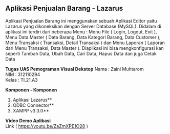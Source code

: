 ## Aplikasi Penjualan Barang - Lazarus

Aplikasi Penjualan Barang ini menggunakan sebuah Aplikasi Editor yaitu Lazarus yang dikoneksikan dengan Server Database (MySQL). Didalam di aplikasi ini terdiri dari beberapa Menu : Menu File ( Login, Logout, Exit ), Menu Data Master ( Data Barang, Data Kategori Barang, Data Customer ), Menu Transaksi ( Transaksi, Detail Transaksi ) dan Menu Laporan ( Laporan dari Menu Transaksi, Data Master ). Diaplikasi ini bisa mengkonfigurasi kan seperti Tambah Data, Ubah Data, Cari Data, Hapus Data dan juga Cetak Data 

**Tugas UAS Pemograman Visual Dekstop**
    Nama  : Zaini Muhtarom
</br>
    NIM   : 312110294
</br>
    Kelas : TI.21.A3
</br>

**Komponen - Komponen**
1. Aplikasi Lazarus**
2. ODBC Connector**
3. XAMPP v3.3.0**


**Video Demo Aplikasi**
</br>
Link ( https://youtu.be/ZaZmXPE1O28 )
